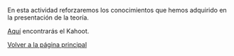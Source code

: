 En esta actividad reforzaremos los conocimientos que hemos adquirido en la presentación de la teoría.

[Aquí](https://create.kahoot.it/share/share/servidor-web-y-http/05db2eac-e5e4-41de-9885-7001fe844bf7) encontrarás el Kahoot.

[Volver a la página principal](https://extremera97.github.io/HTTP/)
